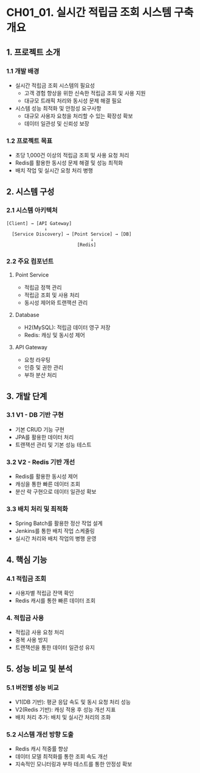 # CH01_01. 실시간 적립금 조회 시스템 구축 개요

## 1. 프로젝트 소개

### 1.1 개발 배경
- 실시간 적립금 조회 시스템의 필요성
  - 고객 경험 향상을 위한 신속한 적립금 조회 및 사용 지원
  - 대규모 트래픽 처리와 동시성 문제 해결 필요
- 시스템 성능 최적화 및 안정성 요구사항
  - 대규모 사용자 요청을 처리할 수 있는 확장성 확보
  - 데이터 일관성 및 신뢰성 보장

### 1.2 프로젝트 목표
- 초당 1,000건 이상의 적립금 조회 및 사용 요청 처리
- Redis를 활용한 동시성 문제 해결 및 성능 최적화
- 배치 작업 및 실시간 요청 처리 병행

## 2. 시스템 구성

### 2.1 시스템 아키텍처
```
[Client] → [API Gateway]
              ↓
  [Service Discovery] → [Point Service] → [DB]
                               ↓
                          [Redis]
```

### 2.2 주요 컴포넌트
1. Point Service
   - 적립금 정책 관리
   - 적립금 조회 및 사용 처리
   - 동시성 제어와 트랜잭션 관리

2. Database
   - H2(MySQL): 적립금 데이터 영구 저장
   - Redis: 캐싱 및 동시성 제어

3. API Gateway
   - 요청 라우팅
   - 인증 및 권한 관리
   - 부하 분산 처리

## 3. 개발 단계

### 3.1 V1 - DB 기반 구현
- 기본 CRUD 기능 구현
- JPA를 활용한 데이터 처리
- 트랜잭션 관리 및 기본 성능 테스트

### 3.2 V2 - Redis 기반 개선
- Redis를 활용한 동시성 제어
- 캐싱을 통한 빠른 데이터 조회
- 분산 락 구현으로 데이터 일관성 확보

### 3.3 배치 처리 및 최적화
- Spring Batch를 활용한 정산 작업 설계
- Jenkins를 통한 배치 작업 스케줄링
- 실시간 처리와 배치 작업의 병행 운영

## 4. 핵심 기능

### 4.1 적립금 조회
- 사용자별 적립금 잔액 확인
- Redis 캐시를 통한 빠른 데이터 조회

### 4. 적립금 사용
- 적립금 사용 요청 처리
- 중복 사용 방지
- 트랜잭션을 통한 데이터 일관성 유지

## 5. 성능 비교 및 분석

### 5.1 버전별 성능 비교
- V1(DB 기반): 평균 응답 속도 및 동시 요청 처리 성능
- V2(Redis 기반): 캐싱 적용 후 성능 개선 지표
- 배치 처리 추가: 배치 및 실시간 처리의 조화

### 5.2 시스템 개선 방향 도출
- Redis 캐시 적중률 향상
- 데이터 모델 최적화를 통한 조회 속도 개선
- 지속적인 모니터링과 부하 테스트를 통한 안정성 확보

